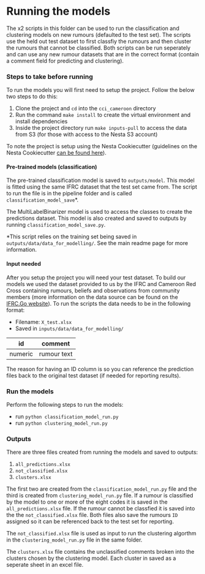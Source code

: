 # Running the models

The x2 scripts in this folder can be used to run the classification and clustering models on new rumours (defaulted to the test set). The scripts use the held out test dataset to first classfiy the rumours and then cluster the rumours that cannot be classified. Both scripts can be run seperately and can use any new rumour datasets that are in the correct format (contain a comment field for predicting and clustering).

### Steps to take before running

To run the models you will first need to setup the project. Follow the below two steps to do this:

1. Clone the project and `cd` into the `cci_cameroon` directory
2. Run the command `make install` to create the virtual environment and install dependencies
3. Inside the project directory run `make inputs-pull` to access the data from S3 (for those with access to the Nesta S3 account)

To note the project is setup using the Nesta Cookiecutter (guidelines on the Nesta Cookiecutter [can be found here](https://nestauk.github.io/ds-cookiecutter/structure/)).

#### Pre-trained models (classification)

The pre-trained classification model is saved to `outputs/model`. This model is fitted using the same IFRC dataset that the test set came from. The script to run the file is in the pipeline folder and is called `classification_model_save`\*.

The MultiLabelBinarizer model is used to access the classes to create the predictions dataset. This model is also created and saved to outputs by running `classification_model_save.py`.

\*This script relies on the training set being saved in `outputs/data/data_for_modelling/`. See the main readme page for more information.

#### Input needed

After you setup the project you will need your test dataset. To build our models we used the dataset provided to us by the IFRC and Cameroon Red Cross containing rumours, beliefs and observations from community members (more information on the data source can be found on the [IFRC.Go website](https://go.ifrc.org/emergencies/4583#community-data)). To run the scripts the data needs to be in the following format:

- Filename: `X_test.xlsx`
- Saved in `inputs/data/data_for_modelling/`

| id      | comment     |
| ------- | ----------- |
| numeric | rumour text |

The reason for having an ID column is so you can reference the prediction files back to the original test dataset (if needed for reporting results).

### Run the models

Perform the following steps to run the models:

- run `python classification_model_run.py`
- run `python clustering_model_run.py`

### Outputs

There are three files created from running the models and saved to outputs:

1. `all_predictions.xlsx`
2. `not_classified.xlsx`
3. `clusters.xlsx`

The first two are created from the `classification_model_run.py` file and the third is created from `clustering_model_run.py` file. If a rumour is classified by the model to one or more of the eight codes it is saved in the `all_predictions.xlsx` file. If the rumour cannot be classfied it is saved into the the `not_classified.xlsx` file. Both files also save the rumours `ID` assigned so it can be referenced back to the test set for reporting.

The `not_classified.xlsx` file is used as input to run the clustering algorthm in the `clustering_model_run.py` file in the same folder.

The `clusters.xlsx` file contains the unclassified comments broken into the clusters chosen by the clustering model. Each cluster in saved as a seperate sheet in an excel file.
